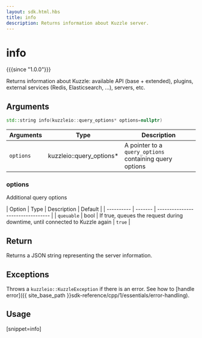 ```yaml
---
layout: sdk.html.hbs
title: info
description: Returns information about Kuzzle server.
---
```


# info

{{{since "1.0.0"}}}

Returns information about Kuzzle: available API (base + extended), plugins, external services (Redis, Elasticsearch, ...), servers, etc.

## Arguments

```cpp
std::string info(kuzzleio::query_options* options=nullptr)
```

| Arguments | Type          | Description       |
| --------- | ------------- | ------------------|
| `options` | kuzzleio::query_options* | A pointer to a `query_options` containing query options | no       |

### options

Additional query options

| Option     | Type   | Description                       | Default |
| ---------- | ------- | --------------------------------- | 
| `queuable` | bool | If true, queues the request during downtime, until connected to Kuzzle again | `true`  |

## Return

Returns a JSON string representing the server information.

## Exceptions

Throws a `kuzzleio::KuzzleException` if there is an error. See how to [handle error]({{ site_base_path }}sdk-reference/cpp/1/essentials/error-handling).

## Usage

[snippet=info]
